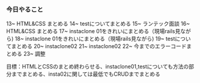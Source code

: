 ### 今日やること

13~ HTML&CSS まとめる
14~ testについてまとめる
15~ ランテック面談
16~ HTML&CSS まとめる
17~ instaclone 01をきれいにまとめる（現場rails見ながら)
18~ instaclone 01をきれいにまとめる（現場rails見ながら)
19~ testについてまとめる
20~ instaclone02
21~ instaclone02
22~ 今までのエラーコードまとめる
23~ 調整

目標：HTMLとCSSのまとめ終わらせる、instaclone01,testについても方法の部分までまとめる、insta02に関しては最低でもCRUDまでまとめる
